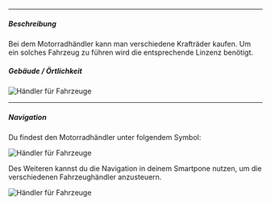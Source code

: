 -------------------------------

##### Beschreibung
Bei dem Motorradhändler kann man verschiedene Krafträder kaufen. 
Um ein solches Fahrzeug zu führen wird die entsprechende Linzenz benötigt.


##### Gebäude / Örtlichkeit
![Händler für Fahrzeuge](../assets/images/car-dealer/motorcycle/house.jpg)


-------------------------------

##### Navigation
Du findest den Motorradhändler unter folgendem Symbol:

![Händler für Fahrzeuge](../assets/images/car-dealer/motorcycle/symbol.jpg)

Des Weiteren kannst du die Navigation in deinem Smartpone nutzen, um die verschiedenen Fahrzeughändler anzusteuern.

![Händler für Fahrzeuge](../assets/images/car-dealer/motorcycle/handy.jpg)

